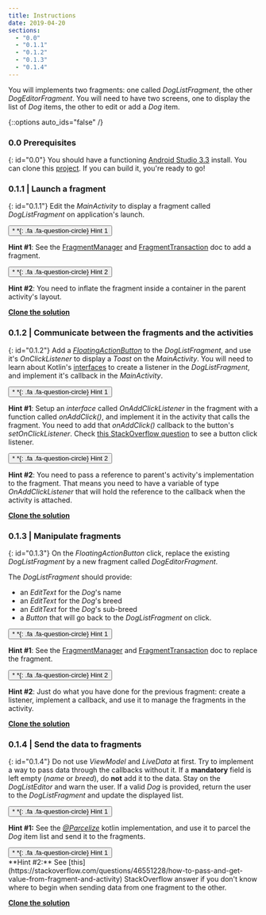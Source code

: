 ```yaml
---
title: Instructions
date: 2019-04-20
sections:
  - "0.0"
  - "0.1.1"
  - "0.1.2"
  - "0.1.3"
  - "0.1.4"
---
```


You will implements two fragments: one called *DogListFragment*, the other *DogEditorFragment*.
You will need to have two screens, one to display the list of *Dog* items, the other to edit or add a *Dog* item.

{::options auto_ids="false" /}

### 0.0 Prerequisites
{: id="0.0"}
You should have a functioning [Android Studio 3.3](https://developer.android.com/studio) install.
You can clone this [project](https://github.com/CamilleBC/android-kotlin-basics/tree/1dee2ad0bb9143cf2ef9eb81c39977aa59e75fb7).
If you can build it, you're ready to go!

### 0.1.1 | Launch a fragment
{: id="0.1.1"}
Edit the *MainActivity* to display a fragment called *DogListFragment* on application's launch.

<button class="btn btn-primary" type="button" data-toggle="collapse" data-target="#collapse-011-hint1" aria-expanded="false" aria-controls="collapse-011-hint1">
  *&nbsp;*{: .fa .fa-question-circle} Hint 1
</button>
<div class="collapse" id="collapse-011-hint1">

**Hint #1**: See the [FragmentManager](https://developer.android.com/reference/kotlin/androidx/fragment/app/FragmentManager) and [FragmentTransaction](https://developer.android.com/reference/kotlin/androidx/fragment/app/FragmentManager) doc to add a fragment.

  <button class="btn btn-primary" type="button" data-toggle="collapse" data-target="#collapse-011-hint2" aria-expanded="false" aria-controls="collapse-011-hint2">
    *&nbsp;*{: .fa .fa-question-circle} Hint 2
  </button>
  <div class="collapse" id="collapse-011-hint2">

  **Hint #2**: You need to inflate the fragment inside a container in the parent activity's layout.

  </div>

[**Clone the solution**](https://github.com/CamilleBC/android-kotlin-basics/tree/caaae274a959dba10cbf59d0d78646be1d175713)

</div>

### 0.1.2 | Communicate between the fragments and the activities
{: id="0.1.2"}
Add a [*FloatingActionButton*](https://developer.android.com/guide/topics/ui/floating-action-button) to the *DogListFragment*, and use it's *OnClickListener* to display a *Toast* on the *MainActivity*.
You will need to learn about Kotlin's [interfaces](https://kotlinlang.org/docs/reference/interfaces.html#interfaces) to create a listener in the *DogListFragment*, and implement it's callback in the *MainActivity*.

<button class="btn btn-primary" type="button" data-toggle="collapse" data-target="#collapse-012-hint1" aria-expanded="false" aria-controls="collapse-012-hint1">
  *&nbsp;*{: .fa .fa-question-circle} Hint 1
</button>
<div class="collapse" id="collapse-012-hint1">

**Hint #1**: Setup an _interface_ called *OnAddClickListener* in the fragment with a function called *onAddClick()*, and implement it in the activity that calls the fragment. You need to add that *onAddClick()* callback to the button's *setOnClickListener*. Check [this StackOverflow question](https://stackoverflow.com/questions/44301301/android-how-to-achieve-setonclicklistener-in-kotlin) to see a button click listener.

  <button class="btn btn-primary" type="button" data-toggle="collapse" data-target="#collapse-012-hint2" aria-expanded="false" aria-controls="collapse-012-hint2">
    *&nbsp;*{: .fa .fa-question-circle} Hint 2
  </button>
  <div class="collapse" id="collapse-012-hint2">

  **Hint #2**: You need to pass a reference to parent's activity's implementation to the fragment. That means you need to have a variable of type _OnAddClickListener_ that will hold the reference to the callback when the activity is attached.

  </div>

[**Clone the solution**](https://github.com/CamilleBC/android-kotlin-basics/tree/6fc9f652e8fd06237e1f37eadab28f5d7fc3c9cc)
</div>

### 0.1.3 | Manipulate fragments
{: id="0.1.3"}
On the *FloatingActionButton* click, replace the existing *DogListFragment* by a new fragment called *DogEditorFragment*.

The *DogListFragment* should provide:

 - an *EditText* for the *Dog*'s name
 - an *EditText* for the *Dog*'s breed
 - an *EditText* for the *Dog*'s sub-breed
 - a *Button* that will go back to the *DogListFragment* on click.

<button class="btn btn-primary" type="button" data-toggle="collapse" data-target="#collapse-013-hint1" aria-expanded="false" aria-controls="collapse-013-hint1">
  *&nbsp;*{: .fa .fa-question-circle} Hint 1
</button>
<div class="collapse" id="collapse-013-hint1">

**Hint #1**: See the [FragmentManager](https://developer.android.com/reference/kotlin/androidx/fragment/app/FragmentManager) and [FragmentTransaction](https://developer.android.com/reference/kotlin/androidx/fragment/app/FragmentManager) doc to replace the fragment.

  <button class="btn btn-primary" type="button" data-toggle="collapse" data-target="#collapse-013-hint2" aria-expanded="false" aria-controls="collapse-013-hint2">
    *&nbsp;*{: .fa .fa-question-circle} Hint 2
  </button>
  <div class="collapse" id="collapse-013-hint2">

  **Hint #2**: Just do what you have done for the previous fragment: create a listener, implement a callback, and use it to manage the fragments in the activity.

  </div>

  [**Clone the solution**]()
</div>

### 0.1.4 | Send the data to fragments
{: id="0.1.4"}
Do not use *ViewModel* and *LiveData* at first. Try to implement a way to pass data through the callbacks without it. 
If a **mandatory** field is left empty (*name* or *breed*), do **not** add it to the data. Stay on the *DogListEditor* and warn the user.
If a valid *Dog* is provided, return the user to the *DogListFragment* and update the displayed list.

<button class="btn btn-primary" type="button" data-toggle="collapse" data-target="#collapse-014-hint1" aria-expanded="false" aria-controls="collapse-014-hint1">
  *&nbsp;*{: .fa .fa-question-circle} Hint 1
</button>
<div class="collapse" id="collapse-014-hint1">

**Hint #1:** See the  [*@Parcelize*](https://kotlinlang.org/docs/tutorials/android-plugin.html#parcelable) kotlin implementation, and use it to parcel the *Dog* item list and send it to the fragments.

  <button class="btn btn-primary" type="button" data-toggle="collapse" data-target="#collapse-014-hint2" aria-expanded="false" aria-controls="collapse-014-hint2">
    *&nbsp;*{: .fa .fa-question-circle} Hint 1
  </button>
  <div class="collapse" id="collapse-014-hint2">
  **Hint #2:** See [this](https://stackoverflow.com/questions/46551228/how-to-pass-and-get-value-from-fragment-and-activity) StackOverflow answer if you don't know where to begin when sending data from one fragment to the other.

  </div>

  [**Clone the solution**]()
</div>